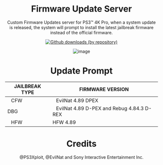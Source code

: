 <div align="center"> 

# Firmware Update Server
Custom Firmware Updates server for PS3™ 4K Pro, when a system update is released, the system will prompt to install the latest jailbreak firmware instead of the official firmware.

[![Github downloads (by repository)](https://img.shields.io/github/downloads/LuanTeles/DB-Firmware-Updates/total.svg?style=social)](https://github.com/LuanTeles/DB-Firmware-Updates/releases)

![image](https://user-images.githubusercontent.com/74815634/149708912-5daab013-1c72-4cdb-892f-7370e1466fbf.png)

# Update Prompt
  
| JAILBREAK TYPE | FIRMWARE VERSION
|-----------|---------------
|⠀CFW |⠀EvilNat 4.89 DPEX
| DBG |⠀EvilNat 4.89 D-PEX and Rebug 4.84.3 D-REX
|⠀HFW | HFW 4.89
 
# Credits 
@PS3Xploit, @EvilNat and Sony Interactive Entertainment Inc.
</div>
